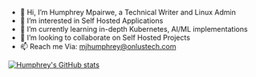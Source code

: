 - 👋 Hi, I’m Humphrey Mpairwe, a Technical Writer and Linux Admin
- 👀 I’m interested in Self Hosted Applications
- 🌱 I’m currently learning in-depth Kubernetes, AI/ML implementations
- 💞️ I’m looking to collaborate on Self Hosted Projects
- 📫 Reach me Via: mjhumphrey@onlustech.com

[![Humphrey's GitHub stats](https://github-readme-stats.vercel.app/api?username=mjhumphrey4)](https://github.com/anuraghazra/github-readme-stats)

<!---
mjhumphrey4/mjhumphrey4 is a ✨ special ✨ repository because its `README.md` (this file) appears on your GitHub profile.
You can click the Preview link to take a look at your changes.
--->
